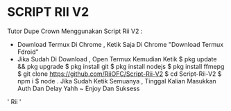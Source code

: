 # SCRIPT RII V2
Tutor Dupe Crown Menggunakan Script Rii V2 :
- Download Termux Di Chrome , Ketik Saja Di Chrome "Download Termux Fdroid"
- Jika Sudah Di Download , Open Termux Kemudian Ketik
$ pkg update && pkg upgrade
$ pkg install git
$ pkg install nodejs
$ pkg install ffmepg
$ git clone https://github.com/RiiOFC/Script-Rii-V2
$ cd Script-Rii-V2
$ npm i
$ node .
Jika Sudah Ketik Semuanya , Tinggal Kalian Masukkan Auth Dan Delay Yahh
~ Enjoy Dan Suksess

' Rii '
